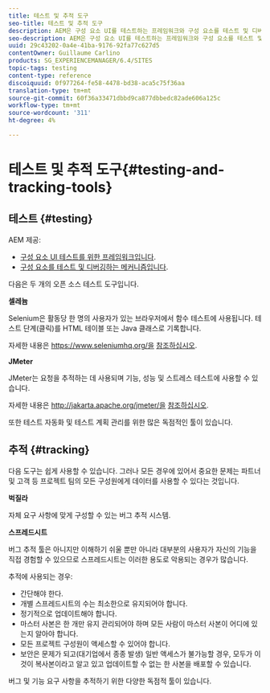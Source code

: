 ```yaml
---
title: 테스트 및 추적 도구
seo-title: 테스트 및 추적 도구
description: AEM은 구성 요소 UI를 테스트하는 프레임워크와 구성 요소를 테스트 및 디버깅하는 메커니즘을 제공합니다
seo-description: AEM은 구성 요소 UI를 테스트하는 프레임워크와 구성 요소를 테스트 및 디버깅하는 메커니즘을 제공합니다
uuid: 29c43202-0a4e-41ba-9176-92fa77c627d5
contentOwner: Guillaume Carlino
products: SG_EXPERIENCEMANAGER/6.4/SITES
topic-tags: testing
content-type: reference
discoiquuid: 0f977264-fe58-4478-bd38-aca5c75f36aa
translation-type: tm+mt
source-git-commit: 60f36a33471dbbd9ca877dbbedc82ade606a125c
workflow-type: tm+mt
source-wordcount: '311'
ht-degree: 4%

---
```



# 테스트 및 추적 도구{#testing-and-tracking-tools}

## 테스트 {#testing}

AEM 제공:

* [구성 요소 UI 테스트를 위한 프레임워크입니다](/help/sites-developing/hobbes.md).
* [구성 요소를 테스트 및 디버깅하는 메커니즘입니다](/help/sites-developing/developer-mode.md).

다음은 두 개의 오픈 소스 테스트 도구입니다.

**셀레늄**

Selenium은 활동당 한 명의 사용자가 있는 브라우저에서 함수 테스트에 사용됩니다. 테스트 단계(클릭)를 HTML 테이블 또는 Java 클래스로 기록합니다.

자세한 내용은 https://www.seleniumhq.org/을 [참조하십시오](https://www.seleniumhq.org/).

**JMeter**

JMeter는 요청을 추적하는 데 사용되며 기능, 성능 및 스트레스 테스트에 사용할 수 있습니다.

자세한 내용은 http://jakarta.apache.org/jmeter/을 [참조하십시오](http://jakarta.apache.org/jmeter/).

또한 테스트 자동화 및 테스트 계획 관리를 위한 많은 독점적인 툴이 있습니다.

## 추적 {#tracking}

다음 도구는 쉽게 사용할 수 있습니다. 그러나 모든 경우에 있어서 중요한 문제는 파트너 및 고객 등 프로젝트 팀의 모든 구성원에게 데이터를 사용할 수 있다는 것입니다.

**벅질라**

자체 요구 사항에 맞게 구성할 수 있는 버그 추적 시스템.

**스프레드시트**

버그 추적 툴은 아니지만 이해하기 쉬울 뿐만 아니라 대부분의 사용자가 자신의 기능을 직접 경험할 수 있으므로 스프레드시트는 이러한 용도로 악용되는 경우가 많습니다.

추적에 사용되는 경우:

* 간단해야 한다.
* 개별 스프레드시트의 수는 최소한으로 유지되어야 합니다.
* 정기적으로 업데이트해야 합니다.
* 마스터 사본은 한 개만 유지 관리되어야 하며 모든 사람이 마스터 사본이 어디에 있는지 알아야 합니다.
* 모든 프로젝트 구성원이 액세스할 수 있어야 합니다.
* 보안은 문제가 되고(대기업에서 종종 발생) 일반 액세스가 불가능할 경우, 모두가 이것이 복사본이라고 알고 있고 업데이트할 수 없는 한 사본을 배포할 수 있습니다.

버그 및 기능 요구 사항을 추적하기 위한 다양한 독점적 툴이 있습니다.

